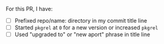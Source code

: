 For this PR, I have:
<!-- aports checklist -->
<!-- You can remove any items that don't apply. This is a helpful starting point. -->
- [ ] Prefixed repo/name: directory in my commit title line
- [ ] Started `pkgrel` at `0` for a new version or increased `pkgrel`
- [ ] Used "upgraded to" or "new aport" phrase in title line
<!-- Before adding anything else, please consider if it applies to all future PRs. -->
